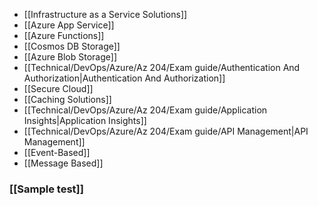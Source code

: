 - [[Infrastructure as a Service Solutions]]
- [[Azure App Service]]
- [[Azure Functions]]
- [[Cosmos DB Storage]]
- [[Azure Blob Storage]]
- [[Technical/DevOps/Azure/Az 204/Exam guide/Authentication And Authorization|Authentication And Authorization]]
- [[Secure Cloud]]
- [[Caching Solutions]]
- [[Technical/DevOps/Azure/Az 204/Exam guide/Application Insights|Application Insights]]
- [[Technical/DevOps/Azure/Az 204/Exam guide/API Management|API Management]]
- [[Event-Based]]
- [[Message Based]]

### [[Sample test]]

